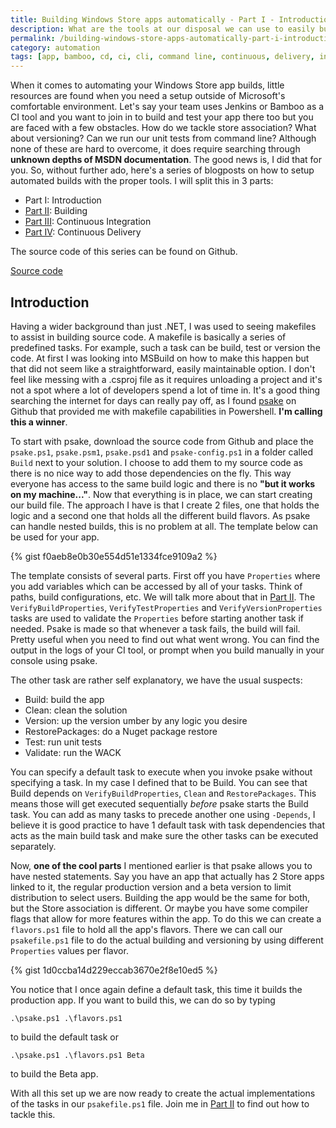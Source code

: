 ```yaml
---
title: Building Windows Store apps automatically - Part I - Introduction
description: What are the tools at our disposal we can use to easily build apps outside of Microsoft's tooling?
permalink: /building-windows-store-apps-automatically-part-i-introduction
category: automation
tags: [app, bamboo, cd, ci, cli, command line, continuous, delivery, integration, jenkins, make, makefile, powershell, psake, store, uwp, windows]
---
```


When it comes to automating your Windows Store app builds, little resources are found when you need a setup outside of Microsoft's comfortable environment. Let's say your team uses Jenkins or Bamboo as a CI tool and you want to join in to build and test your app there too but you are faced with a few obstacles. How do we tackle store association? What about versioning? Can we run our unit tests from command line? Although none of these are hard to overcome, it does require searching through **unknown depths of MSDN documentation**. The good news is, I did that for you. So, without further ado, here's a series of blogposts on how to setup automated builds with the proper tools. I will split this in 3 parts:

*   Part I: Introduction
*   <a href="http://www.herebedragons.io/building-windows-store-apps-automatically-part-ii-building" target="_blank">Part II</a>: Building
*   <a href="http://www.herebedragons.io/building-windows-store-apps-automatically-part-iii-continuous-integration" target="_blank">Part III</a>: Continuous Integration
*   <a href="http://www.herebedragons.io/building-windows-store-apps-automatically-part-iv-continuous-delivery" target="_blank">Part IV</a>: Continuous Delivery

The source code of this series can be found on Github.

<a class="github_link" href="https://github.com/JanJoris/psake-example" target="_blank" >Source code</a>

## Introduction

Having a wider background than just .NET, I was used to seeing makefiles to assist in building source code. A makefile is basically a series of predefined tasks. For example, such a task can be build, test or version the code. At first I was looking into MSBuild on how to make this happen but that did not seem like a straightforward, easily maintainable option. I don't feel like messing with a .csproj file as it requires unloading a project and it's not a spot where a lot of developers spend a lot of time in. It's a good thing searching the internet for days can really pay off, as I found <a href="https://github.com/psake/psake" target="_blank">psake</a> on Github that provided me with makefile capabilities in Powershell. **I'm calling this a winner**.

To start with psake, download the source code from Github and place the `psake.ps1`, `psake.psm1`, `psake.psd1` and `psake-config.ps1` in a folder called `Build` next to your solution. I choose to add them to my source code as there is no nice way to add those dependencies on the fly. This way everyone has access to the same build logic and there is no **"but it works on my machine..."**. Now that everything is in place, we can start creating our build file. The approach I have is that I create 2 files, one that holds the logic and a second one that holds all the different build flavors. As psake can handle nested builds, this is no problem at all. The template below can be used for your app.

{% gist f0aeb8e0b30e554d51e1334fce9109a2 %}

The template consists of several parts. First off you have `Properties` where you add variables which can be accessed by all of your tasks. Think of paths, build configurations, etc. We will talk more about that in <a href="http://www.herebedragons.io/building-windows-store-apps-automatically-part-ii-building" target="_blank">Part II</a>. The `VerifyBuildProperties`, `VerifyTestProperties` and `VerifyVersionProperties` tasks are used to validate the `Properties` before starting another task if needed. Psake is made so that whenever a task fails, the build will fail. Pretty useful when you need to find out what went wrong. You can find the output in the logs of your CI tool, or prompt when you build manually in your console using psake.

The other task are rather self explanatory, we have the usual suspects:

*   Build: build the app
*   Clean: clean the solution
*   Version: up the version umber by any logic you desire
*   RestorePackages: do a Nuget package restore
*   Test: run unit tests
*   Validate: run the WACK

You can specify a default task to execute when you invoke psake without specifying a task. In my case I defined that to be Build. You can see that Build depends on `VerifyBuildProperties`, `Clean` and `RestorePackages`. This means those will get executed sequentially *before* psake starts the Build task. You can add as many tasks to precede another one using `-Depends`, I believe it is good practice to have 1 default task with task dependencies that acts as the main build task and make sure the other tasks can be executed separately.

Now, **one of the cool parts** I mentioned earlier is that psake allows you to have nested statements. Say you have an app that actually has 2 Store apps linked to it, the regular production version and a beta version to limit distribution to select users. Building the app would be the same for both, but the Store association is different. Or maybe you have some compiler flags that allow for more features within the app. To do this we can create a `flavors.ps1` file to hold all the app's flavors. There we can call our `psakefile.ps1` file to do the actual building and versioning by using different `Properties` values per flavor.

{% gist 1d0ccba14d229eccab3670e2f8e10ed5 %}

You notice that I once again define a default task, this time it builds the production app. If you want to build this, we can do so by typing

    .\psake.ps1 .\flavors.ps1
    

to build the default task or

    .\psake.ps1 .\flavors.ps1 Beta
    

to build the Beta app.

With all this set up we are now ready to create the actual implementations of the tasks in our `psakefile.ps1` file. Join me in <a href="http://www.herebedragons.io/building-windows-store-apps-automatically-part-ii-building" target="_blank">Part II</a> to find out how to tackle this.